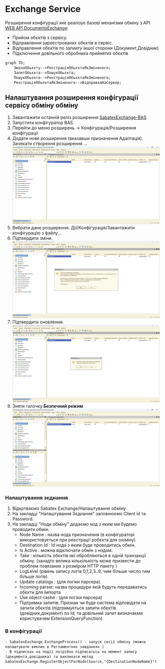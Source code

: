 # Exchange Service

Розширення конфігурації яке реалізує базові механізми обміну з API [WEB API DocumentsExchange](https://github.com/sabatex/WebApiDocumentsExcange):
- Прийом обєктів з сервісу.
- Відправлення зареєстрованих обєктів в сервіс.
- Відправлення обєктів по запииту іншої сторони (Документ,Довідник)
- Підключення довільного обробника прийнятих обєктів

```mermaid
graph TD;
    ЗмінаОбьєкту-->РеєстраціяОбьєктаЯкЗміненого;
    ЗапитОбьєкта-->ПошукОбьєкта;
    ПошукОбьєкта-->РеєстраціяОбьєктаЯкЗміненого;
    РеєстраціяОбьєктаЯкЗміненого-->ВідправкаНаСервер;
```

## Налаштування розширення конфігурації сервісу обміну обміну

1. Завантажити останній реліз розширення [SabatexExchange-BAS](https://github.com/sabatex/SabatexExchange-BAS/releases/download/3.0.0-rc5/SabatexExchange.3.0.0-rc5-.cfe.zip)
2. Запустити конфігуратор BAS.
3. Перейти до меню розширень -> Конфігурація/Розширення конфігурації
4. Додати нове розширення (вказавши призначення Адаптація). Зачекати створення розширення ... ![Зображення нового розширення](/images/new%201c8%20extensions.png)
5. Вибрати дане розширення. Дії/Конфігурація/Завантажити конфігурацію з файлу...
6. Підтвердити зміни.
![Попередження](/images/warning%20change%20config.png)
7. Підтвердити оновлення.
![Попередження](/images/update%20config.png)
8. Зняти галочку **Безпечний режим** 
![Параметри розширення](/images/Configure%20extension.png)

### Налаштування зєднання

1. Відкртваємо Sabatex Exchange/Налаштування обміну.
2. На закладці "Налаштування Зєднання" заповнюємо Client id та Password.
3. На закладці "Ноди обміну" додаємо нод з яким ми будемо проводити обмін.
    - Node Name : назва нода призначення (в конфігураторі використовується при реєстрації робєкта для оюміну)
    - Destination Id : Id нода з яким буде проводитись обмін.
    - Is Active : можна відключати обмін з нодом.
    - Take : кількість обєктів які обробляються в одній транзакції обміну. (занадто велика кількількість може призвести до проблем повязаних з розміром HTTP пакету )
    - LogLevel (рівень запису логів 0,1,2,3..9, чим більше число тим більше логів)
    - Update catalogs : (для логіки парсера).
    - Incoming parser: назва процедури якій будуть передаватись обєкти для імпорта
    - Use object cashe : (для логіки парсера)
    - Підтримка запитів: Признак чи буде система відповідати на запити обєктів (підтримується запити обєктів (довідник,документ) по Id, та довільний запит визначаєми користувачем ExtensionQueryFunction)

### В конфігурації

    - SabatexExchange.ExchangeProcess() - запуск сесії обміну (можна налаштувати виклик в Регламентних завданнях )
    - В підписках на події потрібно підписатьсь на момент запису (документа,довідника) та викликати метод SabatexExchange.RegisterObjectForNode(Source,"{DestinationNodeName}")
    